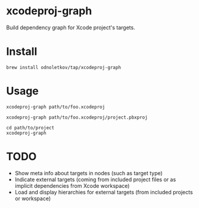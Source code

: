 # xcodeproj-graph

Build dependency graph for Xcode project's targets.

# Install

    brew install odnoletkov/tap/xcodeproj-graph

# Usage

```
xcodeproj-graph path/to/foo.xcodeproj
```
```
xcodeproj-graph path/to/foo.xcodeproj/project.pbxproj
```
```
cd path/to/project
xcodeproj-graph
```

# TODO

* Show meta info about targets in nodes (such as target type)
* Indicate external targets (coming from included project files or as implicit dependencies from Xcode workspace)
* Load and display hierarchies for external targets (from included projects or workspace)
